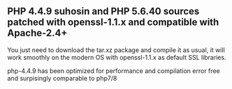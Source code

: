 ## PHP 4.4.9 suhosin and PHP 5.6.40 sources patched with openssl-1.1.x and compatible with Apache-2.4+

You just need to download the tar.xz package and compile it as usual,
it will work smoothly on the modern OS with
openssl-1.1.x as default SSL libraries.

php-4.4.9 has been optimized for performance and compilation error free and surpisingly
comparable to php7/8
